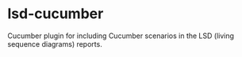 # lsd-cucumber
Cucumber plugin for including Cucumber scenarios in the LSD (living sequence diagrams) reports. 
